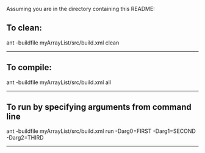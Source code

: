 
Assuming you are in the directory containing this README:

## To clean:
ant -buildfile myArrayList/src/build.xml clean

-----------------------------------------------------------------------
## To compile: 
ant -buildfile myArrayList/src/build.xml all

-----------------------------------------------------------------------
## To run by specifying arguments from command line 
ant -buildfile myArrayList/src/build.xml run -Darg0=FIRST -Darg1=SECOND -Darg2=THIRD

-----------------------------------------------------------------------


